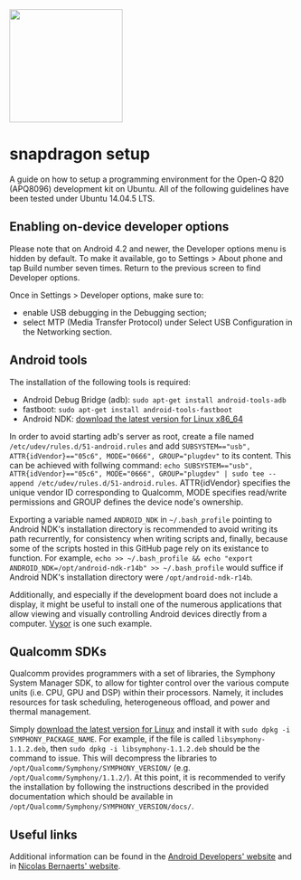 <img src="http://www.cs.man.ac.uk/~nobren/images/snapdragon-setup-artwork.png" height="200">

# snapdragon setup

A guide on how to setup a programming environment for the Open-Q 820 (APQ8096) development kit on Ubuntu. All of the following guidelines have been tested under Ubuntu 14.04.5 LTS.

## Enabling on-device developer options

Please note that on Android 4.2 and newer, the Developer options menu is hidden by default. To make it available, go to Settings > About phone and tap Build number seven times. Return to the previous screen to find Developer options.

Once in Settings > Developer options, make sure to:
* enable USB debugging in the Debugging section;
* select MTP (Media Transfer Protocol) under Select USB Configuration in the Networking section. 

## Android tools

The installation of the following tools is required:
* Android Debug Bridge (adb): `sudo apt-get install android-tools-adb`
* fastboot: `sudo apt-get install android-tools-fastboot`
* Android NDK: [download the latest version for Linux x86_64](https://developer.android.com/ndk/downloads/index.html "Android NDK downloads")

In order to avoid starting adb's server as root, create a file named `/etc/udev/rules.d/51-android.rules` and add `SUBSYSTEM=="usb", ATTR{idVendor}=="05c6", MODE="0666", GROUP="plugdev"` to its content. This can be achieved with follwing command: `echo SUBSYSTEM=="usb", ATTR{idVendor}=="05c6", MODE="0666", GROUP="plugdev" | sudo tee --append /etc/udev/rules.d/51-android.rules`. ATTR{idVendor} specifies the unique vendor ID corresponding to Qualcomm, MODE specifies read/write permissions and GROUP defines the device node's ownership.

Exporting a variable named `ANDROID_NDK` in `~/.bash_profile` pointing to Android NDK's installation directory is recommended to avoid writing its path recurrently, for consistency when writing scripts and, finally, because some of the scripts hosted in this GitHub page rely on its existance to function. For example, `echo >> ~/.bash_profile && echo "export ANDROID_NDK=/opt/android-ndk-r14b" >> ~/.bash_profile` would suffice if Android NDK's installation directory were `/opt/android-ndk-r14b`.

Additionally, and especially if the development board does not include a display, it might be useful to install one of the numerous applications that allow viewing and visually controlling Android devices directly from a computer. [Vysor](http://vysor.io "Vysor's official website") is one such example.

## Qualcomm SDKs

Qualcomm provides programmers with a set of libraries, the Symphony System Manager SDK, to allow for tighter control over the various compute units (i.e. CPU, GPU and DSP) within their processors. Namely, it includes resources for task scheduling, heterogeneous offload, and power and thermal management.

Simply [download the latest version for Linux](https://developer.qualcomm.com/software/symphony-system-manager-sdk "Symphony System Manager SDK") and install it with `sudo dpkg -i SYMPHONY_PACKAGE_NAME`. For example, if the file is called `libsymphony-1.1.2.deb`, then `sudo dpkg -i libsymphony-1.1.2.deb` should be the command to issue. This will decompress the libraries to `/opt/Qualcomm/Symphony/SYMPHONY_VERSION/` (e.g. `/opt/Qualcomm/Symphony/1.1.2/`). At this point, it is recommended to verify the installation by following the instructions described in the provided documentation which should be available in `/opt/Qualcomm/Symphony/SYMPHONY_VERSION/docs/`.



## Useful links

Additional information can be found in the [Android Developers' website](https://developer.android.com/studio/run/device.html "Android Studio user guide") and in [Nicolas Bernaerts' website](http://bernaerts.dyndns.org/linux/74-ubuntu/328-ubuntu-trusty-android-adb-fastboot-qtadb "Ubuntu 14.04 - Install Android tools").
